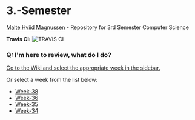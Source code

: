 # 3.-Semester
[Malte Hviid Magnussen](https://maltemagnussen.com) - Repository for 3rd Semester Computer Science

__Travis CI:__ ![TRAVIS CI](https://travis-ci.org/MalteMagnussen/3.-Semester.svg?branch=master)

### Q: I'm here to review, what do I do? 

[Go to the Wiki and select the appropriate week in the sidebar.](https://github.com/MalteMagnussen/3.-Semester/wiki)

Or select a week from the list below:
* [Week-38](https://github.com/MalteMagnussen/3.-Semester/wiki/Week-38)
* [Week-36](https://github.com/MalteMagnussen/3.-Semester/wiki/Week-36)
* [Week-35](https://github.com/MalteMagnussen/3.-Semester/wiki/Week-35)
* [Week-34](https://github.com/MalteMagnussen/3.-Semester/wiki/Week-34)
